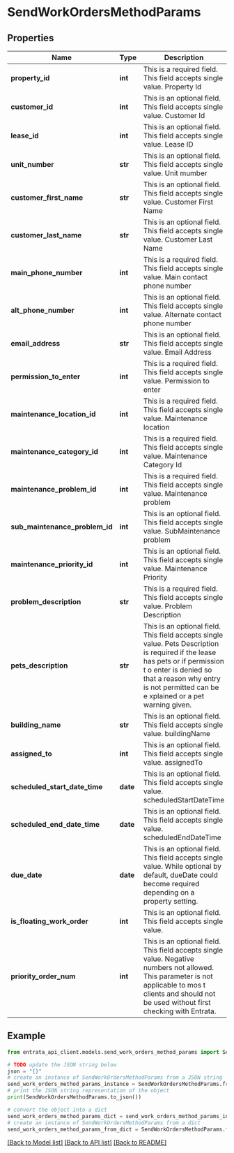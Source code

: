 # SendWorkOrdersMethodParams


## Properties

Name | Type | Description | Notes
------------ | ------------- | ------------- | -------------
**property_id** | **int** | This is a required field. This field accepts single value. Property Id | 
**customer_id** | **int** | This is an optional field. This field accepts single value. Customer Id | [optional] 
**lease_id** | **int** | This is an optional field. This field accepts single value. Lease ID | [optional] 
**unit_number** | **str** | This is an optional field. This field accepts single value. Unit mumber | [optional] 
**customer_first_name** | **str** | This is an optional field. This field accepts single value. Customer First Name | [optional] 
**customer_last_name** | **str** | This is an optional field. This field accepts single value. Customer Last Name | [optional] 
**main_phone_number** | **int** | This is a required field. This field accepts single value. Main contact phone number | 
**alt_phone_number** | **int** | This is an optional field. This field accepts single value. Alternate contact phone number | [optional] 
**email_address** | **str** | This is an optional field. This field accepts single value. Email Address | [optional] 
**permission_to_enter** | **int** | This is a required field. This field accepts single value. Permission to enter | 
**maintenance_location_id** | **int** | This is a required field. This field accepts single value. Maintenance location | 
**maintenance_category_id** | **int** | This is a required field. This field accepts single value. Maintenance Category Id | 
**maintenance_problem_id** | **int** | This is a required field. This field accepts single value. Maintenance problem | 
**sub_maintenance_problem_id** | **int** | This is an optional field. This field accepts single value. SubMaintenance problem | [optional] 
**maintenance_priority_id** | **int** | This is an optional field. This field accepts single value. Maintenance Priority | [optional] 
**problem_description** | **str** | This is a required field. This field accepts single value. Problem Description | 
**pets_description** | **str** | This is an optional field. This field accepts single value. Pets Description is required if the lease has pets or if permission t o enter is denied so that a reason why entry is not permitted can be e xplained or a pet warning given. | [optional] 
**building_name** | **str** | This is an optional field. This field accepts single value. buildingName | [optional] 
**assigned_to** | **int** | This is an optional field. This field accepts single value. assignedTo | [optional] 
**scheduled_start_date_time** | **date** | This is an optional field. This field accepts single value. scheduledStartDateTime | [optional] 
**scheduled_end_date_time** | **date** | This is an optional field. This field accepts single value. scheduledEndDateTime | [optional] 
**due_date** | **date** | This is an optional field. This field accepts single value. While optional by default, dueDate could become required depending on a property setting. | [optional] 
**is_floating_work_order** | **int** | This is an optional field. This field accepts single value. | [optional] 
**priority_order_num** | **int** | This is an optional field. This field accepts single value. Negative numbers not allowed. This parameter is not applicable to mos t clients and should not be used without first checking with Entrata. | [optional] 

## Example

```python
from entrata_api_client.models.send_work_orders_method_params import SendWorkOrdersMethodParams

# TODO update the JSON string below
json = "{}"
# create an instance of SendWorkOrdersMethodParams from a JSON string
send_work_orders_method_params_instance = SendWorkOrdersMethodParams.from_json(json)
# print the JSON string representation of the object
print(SendWorkOrdersMethodParams.to_json())

# convert the object into a dict
send_work_orders_method_params_dict = send_work_orders_method_params_instance.to_dict()
# create an instance of SendWorkOrdersMethodParams from a dict
send_work_orders_method_params_from_dict = SendWorkOrdersMethodParams.from_dict(send_work_orders_method_params_dict)
```
[[Back to Model list]](../README.md#documentation-for-models) [[Back to API list]](../README.md#documentation-for-api-endpoints) [[Back to README]](../README.md)


